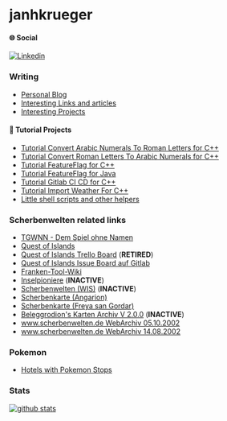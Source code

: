 # janhkrueger

#### &#127760; Social

[![Linkedin](https://img.shields.io/badge/-janhkrueger-blue?style=flat-square&logo=Linkedin&logoColor=white&link=https://www.linkedin.com/in/janhkrueger/)](https://www.linkedin.com/in/janhkrueger/)




### Writing
- [Personal Blog](https://janhkrueger.gitlab.io/blog/)
- [Interesting Links and articles](https://github.com/janhkrueger/interesting-links)
- [Interesting Projects](https://github.com/janhkrueger/interesting-projects)

#### &#128295; Tutorial Projects
- [Tutorial Convert Arabic Numerals To Roman Letters for C++](https://github.com/janhkrueger/TutorialConvertArabicNumeralsToRomanLettersforCpp)
- [Tutorial Convert Roman Letters To Arabic Numerals for C++](https://github.com/janhkrueger/TutorialConvertRomanLettersToArabicNumeralsforCpp)
- [Tutorial FeatureFlag for C++](https://github.com/janhkrueger/TutorialFeatureFlagforCpp)
- [Tutorial FeatureFlag for Java](https://github.com/janhkrueger/TutorialFeatureFlagforJava)
- [Tutorial Gitlab CI CD for C++](https://github.com/janhkrueger/TutorialGitlabCICDForCpp)
- [Tutorial Import Weather For C++](https://github.com/janhkrueger/TutorialImportWeatherForCpp)
- [Little shell scripts and other helpers](https://github.com/janhkrueger/littlehelpers)

### Scherbenwelten related links
- [TGWNN - Dem Spiel ohne Namen](https://tgwnn.rpgame.de/)
- [Quest of Islands](https://www.questofislands.com/)
- [Quest of Islands Trello Board](https://trello.com/b/ivV6TEX9/quest-of-islands) (__RETIRED__)
- [Quest of Islands Issue Board auf Gitlab](https://gitlab.com/AmhlaidhDoireann/questofislands/-/issues)
- [Franken-Tool-Wiki](http://www.franken-tool.de/hilfe/index.php?title=Hauptseite)
- [Inselpioniere](https://inselpioniere.de) (__INACTIVE__)
- [Scherbenwelten (WIS)](https://www.startnext.com/scherbenwelten) (__INACTIVE__)
- [Scherbenkarte (Angarion)](http://angarion.de/sw/scherbenkarte/sw_karte.html)
- [Scherbenkarte (Freya san Gordar)](http://web89.server-drome.net/scherbenkarte/)
- [Beleggrodion's Karten Archiv V 2.0.0](http://solarwars.nextgen.ch/projects/sw/) (__INACTIVE__)
- [www.scherbenwelten.de WebArchiv 05.10.2002](http://web.archive.org/web/20021005194549/www.scherbenwelten.de/start.php)
- [www.scherbenwelten.de WebArchiv 14.08.2002](http://web.archive.org/web/20020813233137/www.scherbenwelten.de/start.php)

### Pokemon
- [Hotels with Pokemon Stops](https://janhkrueger.gitlab.io/pokemon-hotels-with-stops-and-gyms/)

### Stats

[![github stats](https://github-readme-stats.vercel.app/api?username=janhkrueger&show_icons=true&bg_color=ffffff00&text_color=595959)](https://github.com/anuraghazra/github-readme-stats)

